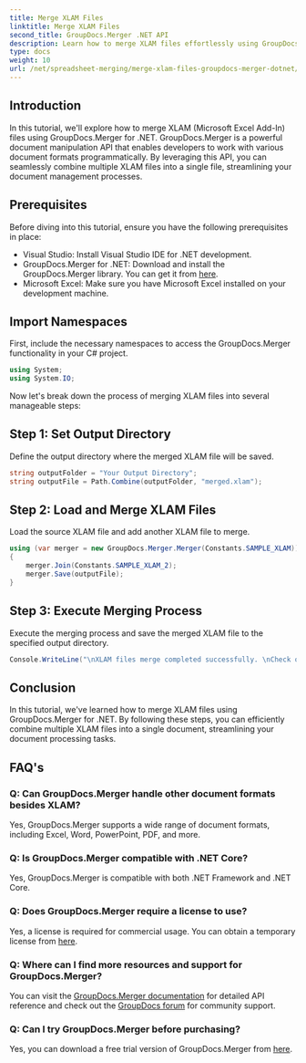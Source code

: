 ```yaml
---
title: Merge XLAM Files
linktitle: Merge XLAM Files
second_title: GroupDocs.Merger .NET API
description: Learn how to merge XLAM files effortlessly using GroupDocs.Merger for .NET. Simplify your document management tasks with this powerful API.
type: docs
weight: 10
url: /net/spreadsheet-merging/merge-xlam-files-groupdocs-merger-dotnet/
---
```

## Introduction

In this tutorial, we'll explore how to merge XLAM (Microsoft Excel Add-In) files using GroupDocs.Merger for .NET. GroupDocs.Merger is a powerful document manipulation API that enables developers to work with various document formats programmatically. By leveraging this API, you can seamlessly combine multiple XLAM files into a single file, streamlining your document management processes.

## Prerequisites

Before diving into this tutorial, ensure you have the following prerequisites in place:

- Visual Studio: Install Visual Studio IDE for .NET development.
- GroupDocs.Merger for .NET: Download and install the GroupDocs.Merger library. You can get it from [here](https://releases.groupdocs.com/merger/net/).
- Microsoft Excel: Make sure you have Microsoft Excel installed on your development machine.

## Import Namespaces

First, include the necessary namespaces to access the GroupDocs.Merger functionality in your C# project.

```csharp
using System;
using System.IO;
```

Now let's break down the process of merging XLAM files into several manageable steps:

## Step 1: Set Output Directory

Define the output directory where the merged XLAM file will be saved.

```csharp
string outputFolder = "Your Output Directory";
string outputFile = Path.Combine(outputFolder, "merged.xlam");
```

## Step 2: Load and Merge XLAM Files

Load the source XLAM file and add another XLAM file to merge.

```csharp
using (var merger = new GroupDocs.Merger.Merger(Constants.SAMPLE_XLAM))
{
    merger.Join(Constants.SAMPLE_XLAM_2);
    merger.Save(outputFile);
}
```

## Step 3: Execute Merging Process

Execute the merging process and save the merged XLAM file to the specified output directory.

```csharp
Console.WriteLine("\nXLAM files merge completed successfully. \nCheck output in {0}", outputFolder);
```

## Conclusion

In this tutorial, we've learned how to merge XLAM files using GroupDocs.Merger for .NET. By following these steps, you can efficiently combine multiple XLAM files into a single document, streamlining your document processing tasks.

## FAQ's

### Q: Can GroupDocs.Merger handle other document formats besides XLAM?

Yes, GroupDocs.Merger supports a wide range of document formats, including Excel, Word, PowerPoint, PDF, and more.

### Q: Is GroupDocs.Merger compatible with .NET Core?

Yes, GroupDocs.Merger is compatible with both .NET Framework and .NET Core.

### Q: Does GroupDocs.Merger require a license to use?

Yes, a license is required for commercial usage. You can obtain a temporary license from [here](https://purchase.groupdocs.com/temporary-license/).

### Q: Where can I find more resources and support for GroupDocs.Merger?

You can visit the [GroupDocs.Merger documentation](https://reference.groupdocs.com/merger/net/) for detailed API reference and check out the [GroupDocs forum](https://forum.groupdocs.com/c/merger/32) for community support.

### Q: Can I try GroupDocs.Merger before purchasing?

Yes, you can download a free trial version of GroupDocs.Merger from [here](https://releases.groupdocs.com/).
